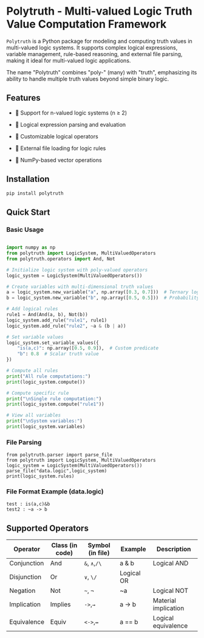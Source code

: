# Polytruth - Multi-valued Logic Truth Value Computation Framework

`Polytruth` is a Python package for modeling and computing truth values in multi-valued logic systems. It supports complex logical expressions, variable management, rule-based reasoning, and external file parsing, making it ideal for  multi-valued logic applications. 

The name "Polytruth" combines "poly-" (many) with "truth", emphasizing its ability to handle multiple truth values beyond simple binary logic.

## Features
- 🧠 Support for n-valued logic systems (n ≥ 2)

- 📝 Logical expression parsing and evaluation

- 🔧 Customizable logical operators


- 📁 External file loading for logic rules

- 🚀 NumPy-based vector operations

## Installation
```bash
pip install polytruth
```

## Quick Start
### Basic Usage
```python

import numpy as np
from polytruth import LogicSystem, MultiValuedOperators
from polytruth.operators import And, Not

# Initialize logic system with poly-valued operators
logic_system = LogicSystem(MultiValuedOperators())

# Create variables with multi-dimensional truth values
a = logic_system.new_variable("a", np.array([0.3, 0.7]))  # Ternary logic example
b = logic_system.new_variable("b", np.array([0.5, 0.5]))  # Probability distribution

# Add logical rules
rule1 = And(And(a, b), Not(b))
logic_system.add_rule("rule1", rule1)
logic_system.add_rule("rule2", ~a & (b | a))

# Set variable values
logic_system.set_variable_values({
    "is(a,c)": np.array([0.5, 0.9]),  # Custom predicate
    "b": 0.8  # Scalar truth value
})

# Compute all rules
print("All rule computations:")
print(logic_system.compute())

# Compute specific rule
print("\nSingle rule computation:")
print(logic_system.compute("rule1"))

# View all variables
print("\nSystem variables:")
print(logic_system.variables)
```
### File Parsing

```
from polytruth.parser import parse_file
from polytruth import LogicSystem, MultiValuedOperators
logic_system = LogicSystem(MultiValuedOperators())
parse_file("data.logic",logic_system)
print(logic_system.rules)
```
### File Format Example (data.logic)
```
test : is(a,c)&b
test2 : ~a -> b
```
## Supported Operators

|Operator|Class (in code)|Symbol (in file)|Example|Description|
|--|--|--|--|--|
|Conjunction|And|`&`, `∧`,`/\` |a & b|Logical AND|
|Disjunction|Or|`∨`, `\/`|Logical OR|
|Negation|Not|`~`, `¬`|~a|Logical NOT|
|Implication|Implies|`->`,`→`|a -> b|Material implication|
|Equivalence|Equiv|`<->`,`↔`|a == b|Logical equivalence|
